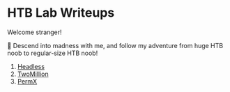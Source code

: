 # HTB Lab Writeups

Welcome stranger! 

🦝 Descend into madness with me, and follow my adventure from huge HTB noob to regular-size HTB noob!

1. [Headless](./headless.md)
2. [TwoMillion](./twomillion.md)
3. [PermX](./permx.md)
